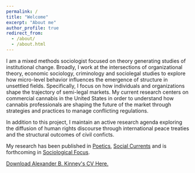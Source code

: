 ```yaml
---
permalink: /
title: "Welcome"
excerpt: "About me"
author_profile: true
redirect_from: 
  - /about/
  - /about.html
---
```


I am a mixed methods sociologist focused on theory generating studies of institutional change. Broadly, I work at the intersections of organizational theory, economic sociology, criminology and sociolegal studies to explore how micro-level behavior influences the emergence of structure in unsettled fields. Specifically, I focus on how individuals and organizations shape the trajectory of semi-legal markets. My current research centers on commercial cannabis in the United States in order to understand how cannabis professionals are shaping the future of the market through strategies and practices to manage conflicting regulations. 

In addition to this project, I maintain an active research agenda exploring the diffusion of human rights discourse through international peace treaties and the structural outcomes of civil conficts.   

My research has been published in [Poetics](https://doi.org/10.1016/j.poetic.2018.05.001), [Social Currents](https://journals.sagepub.com/doi/full/10.1177/2329496519880314) and is forthcoming in [Sociological Focus](https://www.tandfonline.com/toc/usfo20/current).

[Download Alexander B. Kinney's CV Here.](https://www.alexanderkinney.com/files/CV19.pdf)


